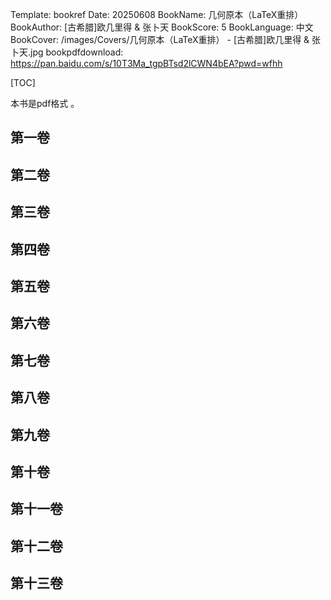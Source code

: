 Template: bookref
Date: 20250608
BookName: 几何原本（LaTeX重排）
BookAuthor: [古希腊]欧几里得 & 张卜天
BookScore: 5
BookLanguage: 中文
BookCover: /images/Covers/几何原本（LaTeX重排） - [古希腊]欧几里得 & 张卜天.jpg
bookpdfdownload: https://pan.baidu.com/s/10T3Ma_tgpBTsd2lCWN4bEA?pwd=wfhh



[TOC]

本书是pdf格式 。


## 第一卷 
## 第二卷
## 第三卷
## 第四卷
## 第五卷
## 第六卷
## 第七卷
## 第八卷
## 第九卷
## 第十卷
## 第十一卷
## 第十二卷
## 第十三卷